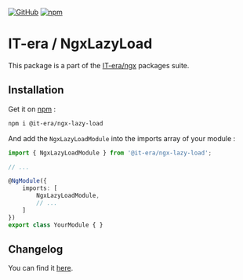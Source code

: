 [![GitHub](https://badge.fury.io/gh/it-era%2Fngx-lazy-load.svg)](https://badge.fury.io/gh/it-era%2Fngx-lazy-load)  [![npm](https://badge.fury.io/js/%40it-era%2Fngx-lazy-load.svg)](https://badge.fury.io/js/%40it-era%2Fngx-lazy-load)

# IT-era / NgxLazyLoad

<!-- 
This library provide convenient pipes to bypass Angular built-in sanitization and get rid off the `unsafe value used in a ... context`. -->

This package is a part of the [IT-era/ngx](https://github.com/it-era/ngx) packages suite.

## Installation

Get it on [npm](https://www.npmjs.com/package/@it-era/ngx-lazy-load) :

```sh
npm i @it-era/ngx-lazy-load
```

And add the `NgxLazyLoadModule` into the imports array of your module :

```ts
import { NgxLazyLoadModule } from '@it-era/ngx-lazy-load';

// ...

@NgModule({
    imports: [
        NgxLazyLoadModule,
        // ...
    ]
})
export class YourModule { }
```


## Changelog

You can find it [here](https://github.com/it-era/ngx-lazy-load/blob/master/CHANGELOG.md).
